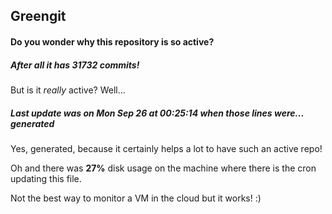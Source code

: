 ## Greengit

#### Do you wonder why this repository is so active?

##### After all it has 31732 commits!

But is it *really* active? Well...

##### Last update was on Mon Sep 26 at 00:25:14 when those lines were... generated

Yes, generated, because it certainly helps a lot to have such an active repo!

Oh and there was **27%** disk usage on the machine
where there is the cron updating this file.

Not the best way to monitor a VM in the cloud but it works! :)
